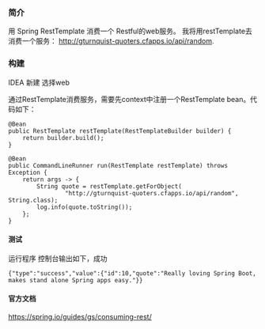 ### 简介
用 Spring  RestTemplate 消费一个 Restful的web服务。
我将用restTemplate去消费一个服务： http://gturnquist-quoters.cfapps.io/api/random.

### 构建
IDEA 新建 选择web

通过RestTemplate消费服务，需要先context中注册一个RestTemplate bean。代码如下：
```
@Bean
public RestTemplate restTemplate(RestTemplateBuilder builder) {
	return builder.build();
}

@Bean
public CommandLineRunner run(RestTemplate restTemplate) throws Exception {
	return args -> {
		String quote = restTemplate.getForObject(
				"http://gturnquist-quoters.cfapps.io/api/random", String.class);
		log.info(quote.toString());
	};
}
```

#### 测试
运行程序
控制台输出如下，成功
```
{"type":"success","value":{"id":10,"quote":"Really loving Spring Boot, makes stand alone Spring apps easy."}}
```

#### 官方文档
https://spring.io/guides/gs/consuming-rest/





